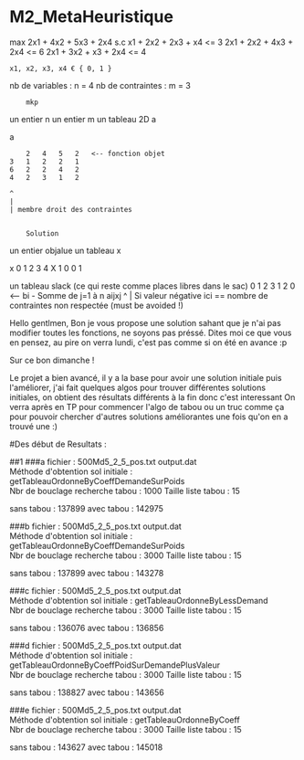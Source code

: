 # M2_MetaHeuristique

max 2x1 + 4x2 + 5x3 + 2x4
s.c
	x1 + 2x2 + 2x3 + x4 <= 3
	2x1 + 2x2 + 4x3 + 2x4 <= 6
	2x1 + 3x2 + x3 + 2x4 <= 4
	
	x1, x2, x3, x4 € { 0, 1 }

nb de variables : n =  4
nb de contraintes : m = 3

		mkp
un entier n
un entier m
un tableau 2D a

a

		2	4	5	2	<-- fonction objet
	3	1	2	2	1
	6	2	2	4	2
	4	2	3	1	2

	^
	|
	| membre droit des contraintes
	
	
		Solution
un entier objalue
un tableau x

x
0	1	2	3	4
X	1	0	0	1

un tableau slack (ce qui reste comme places libres dans le sac)
0	1	2	3
	1	2	0	<-- bi - Somme de j=1 à n aijxj
^
| Si valeur négative ici == nombre de contraintes non respectée (must be avoided !)


Hello gentlmen,
Bon je vous propose une solution sahant que je n'ai pas modifier toutes les fonctions, ne soyons pas préssé.
Dites moi ce que vous en pensez, au pire on verra lundi, c'est pas comme si on été en avance :p

Sur ce bon dimanche !

Le projet a bien avancé, il y a la base pour avoir une solution initiale puis l'améliorer, j'ai fait quelques algos pour trouver différentes solutions initiales, on obtient des résultats différents à la fin donc c'est interessant
On verra après en TP pour commencer l'algo de tabou ou un truc comme ça pour pouvoir chercher d'autres solutions améliorantes une fois qu'on en a trouvé une :)

#Des début de Resultats :

##1
###a
fichier : 500Md5_2_5_pos.txt output.dat  
Méthode d'obtention sol initiale : getTableauOrdonneByCoeffDemandeSurPoids  
Nbr de bouclage recherche tabou : 1000
Taille liste tabou : 15

sans tabou : 137899
avec tabou : 142975

###b
fichier : 500Md5_2_5_pos.txt output.dat  
Méthode d'obtention sol initiale : getTableauOrdonneByCoeffDemandeSurPoids  
Nbr de bouclage recherche tabou : 3000
Taille liste tabou : 15

sans tabou : 137899
avec tabou : 143278

###c
fichier : 500Md5_2_5_pos.txt output.dat  
Méthode d'obtention sol initiale : getTableauOrdonneByLessDemand  
Nbr de bouclage recherche tabou : 3000
Taille liste tabou : 15

sans tabou : 136076
avec tabou : 136856

###d
fichier : 500Md5_2_5_pos.txt output.dat  
Méthode d'obtention sol initiale : getTableauOrdonneByCoeffPoidSurDemandePlusValeur  
Nbr de bouclage recherche tabou : 3000
Taille liste tabou : 15

sans tabou : 138827
avec tabou : 143656

###e
fichier : 500Md5_2_5_pos.txt output.dat  
Méthode d'obtention sol initiale : getTableauOrdonneByCoeff  
Nbr de bouclage recherche tabou : 3000
Taille liste tabou : 15

sans tabou : 143627
avec tabou : 145018